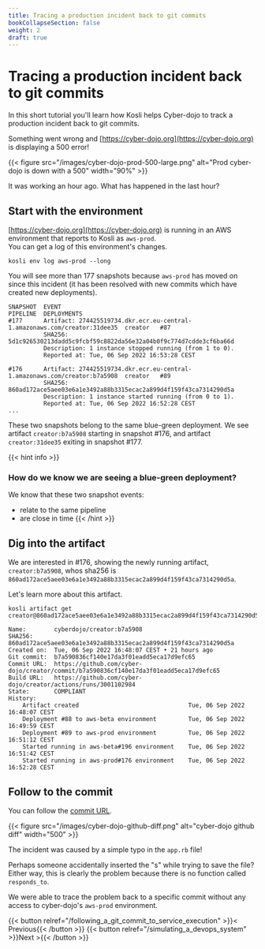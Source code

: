 ```yaml
---
title: Tracing a production incident back to git commits
bookCollapseSection: false
weight: 2
draft: true
---
```


<!-- Add Easter-eggs comments? -->

# Tracing a production incident back to git commits

<!-- In the previous tutorial we said "5 minute tutorial" -->

In this short tutorial you'll learn how Kosli helps Cyber-dojo to track a production incident back to git commits.

Something went wrong and [https://cyber-dojo.org](https://cyber-dojo.org) is displaying a 500 error! 

{{< figure src="/images/cyber-dojo-prod-500-large.png" alt="Prod cyber-dojo is down with a 500" width="90%" >}}

It was working an hour ago. What has happened in the last hour?

## Start with the environment

[https://cyber-dojo.org](https://cyber-dojo.org) is running in an AWS environment
that reports to Kosli as `aws-prod`.  
You can get a log of this environment's changes.

```shell {.command}
kosli env log aws-prod --long
```

You will see more than 177 snapshots because 
`aws-prod` has moved on since this incident (it has been resolved with new 
commits which have created new deployments).

```plaintext {.light-console}
SNAPSHOT  EVENT                                                                      PIPELINE  DEPLOYMENTS
#177      Artifact: 274425519734.dkr.ecr.eu-central-1.amazonaws.com/creator:31dee35  creator   #87 
          SHA256: 5d1c926530213dadd5c9fcbf59c8822da56e32a04b0f9c774d7cdde3cf6ba66d             
          Description: 1 instance stopped running (from 1 to 0).                               
          Reported at: Tue, 06 Sep 2022 16:53:28 CEST                                          
                                                                                               
#176      Artifact: 274425519734.dkr.ecr.eu-central-1.amazonaws.com/creator:b7a5908  creator   #89 
          SHA256: 860ad172ace5aee03e6a1e3492a88b3315ecac2a899d4f159f43ca7314290d5a             
          Description: 1 instance started running (from 0 to 1).                               
          Reported at: Tue, 06 Sep 2022 16:52:28 CEST
...
```

These two snapshots belong to the same blue-green deployment.
We see artifact `creator:b7a5908` starting in snapshot #176, and artifact
`creator:31dee35` exiting in snapshot #177.

{{< hint info >}}
### How do we know we are seeing a blue-green deployment?
We know that these two snapshot events:
- relate to the same pipeline
- are close in time
{{< /hint >}}

## Dig into the artifact

We are interested in #176, showing the newly running artifact, `creator:b7a5908`,
whos sha256 is `860ad172ace5aee03e6a1e3492a88b3315ecac2a899d4f159f43ca7314290d5a`.

Let's learn more about this artifact.

```shell {.command}
kosli artifact get creator@860ad172ace5aee03e6a1e3492a88b3315ecac2a899d4f159f43ca7314290d5a
```

```plaintext {.light-console}
Name:        cyberdojo/creator:b7a5908
SHA256:      860ad172ace5aee03e6a1e3492a88b3315ecac2a899d4f159f43ca7314290d5a
Created on:  Tue, 06 Sep 2022 16:48:07 CEST • 21 hours ago
Git commit:  b7a590836cf140e17da3f01eadd5eca17d9efc65
Commit URL:  https://github.com/cyber-dojo/creator/commit/b7a590836cf140e17da3f01eadd5eca17d9efc65
Build URL:   https://github.com/cyber-dojo/creator/actions/runs/3001102984
State:       COMPLIANT
History:
    Artifact created                               Tue, 06 Sep 2022 16:48:07 CEST
    Deployment #88 to aws-beta environment         Tue, 06 Sep 2022 16:49:59 CEST
    Deployment #89 to aws-prod environment         Tue, 06 Sep 2022 16:51:12 CEST
    Started running in aws-beta#196 environment    Tue, 06 Sep 2022 16:51:42 CEST
    Started running in aws-prod#176 environment    Tue, 06 Sep 2022 16:52:28 CEST
```

## Follow to the commit

You can follow the [commit URL](https://github.com/cyber-dojo/creator/commit/b7a590836cf140e17da3f01eadd5eca17d9efc65).

<!-- This png file shows the commit message (at the top)
     "See an error get deployed right through to prod"
     Ooops. We should probably take another screen shot without this
-->

{{< figure src="/images/cyber-dojo-github-diff.png" alt="cyber-dojo github diff" width="500" >}}

The incident was caused by a simple typo in the `app.rb` file!

Perhaps someone accidentally inserted the "s" while trying to save the file?
Either way, this is clearly the problem because there is no function called `responds_to`.

We were able to trace the problem back to a specific commit without any access to cyber-dojo's `aws-prod` environment.

{{< button relref="/following_a_git_commit_to_service_execution" >}}< Previous{{< /button >}}
{{< button relref="/simulating_a_devops_system" >}}Next >{{< /button >}}

<!-- 
This we would like to show the users:
- Kosli gives developers without access to production environment information about what is running.
- Detect that a new "bit-coin miner" is running in your environment. Rogue artifact detection.
- Kosli can show that a deployment is reported, but artifact didn't start. Find this in artifact view.
- Kosli can show that an artifact started, but no deployment was reported for it.
- Detect an artifact that is missing evidence is running in an environment
- Do we want to mention the whole env being compliant?
- Commit makes the server stop working. Use kosli env diff to find out what artifact changed.
It would be good if we had two versions of env where there are several artifacts that change.
(with easter egg)

(- Find out when/where a given commit is running.)

- See what software is/was running where which is useful in debugging.
  I detect from the web page that there is something wrong with 'saver'. I then want to know
  which version of 'saver' is running now. I want to know what git commit is running.
- List which version of 'saver' is running across all environments.

- We see that beta.cyberdojo.org is not working as expected, but prod is still OK. We do a kosli env diff and
  kosli env log to find out what services has changed.

- Change of K8S infrastructure broke both cyber dojo environments. The fix was to manually change 3 of the
  services on prod. Beta was not fixed and was down for a long period. We might not be able to detect this.

Problems:
- Not every commit generates an artifact. If you only build after 10 commits then 9 will not
be visible.

Things we can do later:
- Find which artifact this "unknown commit" is part of. So we need the git history.
- Kosli can show that an older deployment is running than that is declared. roll-back

 -->